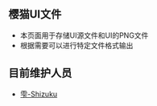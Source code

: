 ## 樱猫UI文件
* 本页面用于存储UI源文件和UI的PNG文件
* 根据需要可以进行特定文件格式输出
## 目前维护人员
* [雫-Shizuku](http://wpa.qq.com/msgrd?v=3&uin=497147274&site=qq&menu=yes)
